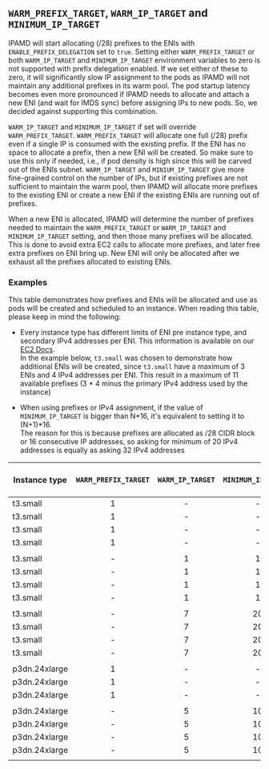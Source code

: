 ## `WARM_PREFIX_TARGET`, `WARM_IP_TARGET` and `MINIMUM_IP_TARGET`

IPAMD will start allocating (/28) prefixes to the ENIs with `ENABLE_PREFIX_DELEGATION` set to `true`. Setting either `WARM_PREFIX_TARGET` or both `WARM_IP_TARGET` and `MINIMUM_IP_TARGET` environment variables to zero is not supported with prefix delegation enabled. If we set either of these to zero, it will significantly slow IP assignment to the pods as IPAMD will not maintain any additional prefixes in its warm pool. The pod startup latency becomes even more pronounced if IPAMD needs to allocate and attach a new ENI (and wait for IMDS sync) before assigning IPs to new pods. So, we decided against supporting this combination.

`WARM_IP_TARGET` and `MINIMUM_IP_TARGET` if set will override `WARM_PREFIX_TARGET`. `WARM_PREFIX_TARGET` will allocate one full (/28) prefix even if a single IP is consumed with the existing prefix. If the ENI has no space to allocate a prefix, then a new ENI will be created. So make sure to use this only if needed, i.e., if pod density is high since this will be carved out of the ENIs subnet. `WARM_IP_TARGET` and `MINIUM_IP_TARGET` give more fine-grained control on the number of IPs, but if existing prefixes are not sufficient to maintain the warm pool, then IPAMD will allocate more prefixes to the existing ENI or create a new ENI if the existing ENIs are running out of prefixes.

When a new ENI is allocated, IPAMD will determine the number of prefixes needed to maintain the `WARM_PREFIX_TARGET` or `WARM_IP_TARGET` and `MINIMUM_IP_TARGET` setting, and then those many prefixes will be allocated. This is done to avoid extra EC2 calls to allocate more prefixes, and later free extra prefixes on ENI bring up. New ENI will only be allocated after we exhaust all the prefixes allocated to existing ENIs.

### Examples

This table demonstrates how prefixes and ENIs will be allocated and use as pods will be created and scheduled to an instance. When reading this table, please keep in mind the following:

* Every instance type has different limits of ENI pre instance type, and secondary IPv4 addresses per ENI. This information is available on our [EC2 Docs](https://docs.aws.amazon.com/AWSEC2/latest/UserGuide/using-eni.html#AvailableIpPerENI).  
In the example below, `t3.small` was chosen to demonstrate how additional ENIs will be created, since `t3.small` have a maximum of 3 ENIs and 4 IPv4 addresses per ENI. This result in a maximum of 11 available prefixes (3 * 4 minus the primary IPv4 address used by the instance)

* When using prefixes or IPv4 assignment, if the value of `MINIMUM_IP_TARGET` is bigger than N*16, it's equivalent to setting it to (N+1)*16.  
The reason for this is because prefixes are allocated as /28 CIDR block or 16 consecutive IP addresses, so asking for minimum of 20 IPv4 addresses is equally as asking 32 IPv4 addresses

| Instance type | `WARM_PREFIX_TARGET` | `WARM_IP_TARGET` | `MINIMUM_IP_TARGET` | Pods | ENIs | Pod per ENIs | Attached Prefixes | Pod per Prefixes | Unused Prefixes | Prefixes per ENI | Unused IPs |
|---------------|:--------------------:|:----------------:|:-------------------:|:----:|:----:|:------------:|:-----------------:|------------------|:---------------:|:----------------:|:----------:|
| t3.small      | 1                    | -                | -                   | 0    | 1    | 0            | 1                 | 0                | 1               | 1                | 16         |
| t3.small      | 1                    | -                | -                   | 5    | 1    | 5            | 2                 | 5                | 1               | 2                | 27         |
| t3.small      | 1                    | -                | -                   | 17   | 1    | 17           | 3                 | 16,1             | 1               | 3                | 31         |
| t3.small      | 1                    | -                | -                   | 58   | 2    | 48,2         | 5                 | 16,16,16,10,0    | 1               | 3,2              | 22         |
|               |                      |                  |                     |      |      |              |                   |                  |                 |                  |            |
| t3.small      | -                    | 1                | 1                   | 0    | 1    | 0            | 1                 | 0                | 1               | 1                | 16         |
| t3.small      | -                    | 1                | 1                   | 5    | 1    | 5            | 3                 | 5                | 0               | 1                | 11         |
| t3.small      | -                    | 1                | 1                   | 17   | 1    | 17           | 2                 | 16,1             | 0               | 2                | 15         |
| t3.small      | -                    | 1                | 1                   | 58   | 2    | 48,10        | 4                 | 16,16,16,10      | 0               | 3,1              | 6          |
|               |                      |                  |                     |      |      |              |                   |                  |                 |                  |            |
| t3.small      | -                    | 7                | 20                  | 0    | 1    | 0            | 1                 | 0,0              | 1               | 2                | 16         |
| t3.small      | -                    | 7                | 20                  | 5    | 1    | 5            | 2                 | 5,0              | 1               | 2                | 27         |
| t3.small      | -                    | 7                | 20                  | 17   | 1    | 17           | 2                 | 16,1             | 0               | 2                | 15         |
| t3.small      | -                    | 7                | 20                  | 58   | 2    | 48,10        | 5                 | 16,16,16,10,0    | 1               | 3,2              | 22         |
|               |                      |                  |                     |      |      |              |                   |                  |                 |                  |            |
| p3dn.24xlarge | 1                    | -                | -                   | 0    | 1    | 0            | 1                 |                  | 1               | 1                | 16         |
| p3dn.24xlarge | 1                    | -                | -                   | 3    | 2    | 3,0          | 2                 |                  | 1               | 2,0              | 29         |
| p3dn.24xlarge | 1                    | -                | -                   | 95   | 3    | 95,0,0       | 7                 |                  | 1               | 7,0,0            | 17         |
|               |                      |                  |                     |      |      |              |                   |                  |                 |                  |            |
| p3dn.24xlarge | -                    | 5                | 10                  | 0    | 1    | 0            | 1                 |                  | 1               | 1                | 16         |
| p3dn.24xlarge | -                    | 5                | 10                  | 7    | 1    | 7            | 1                 |                  | 0               | 1                | 9          |
| p3dn.24xlarge | -                    | 5                | 10                  | 15   | 1    | 15           | 2                 |                  | 1               | 2                | 17         |
| p3dn.24xlarge | -                    | 5                | 10                  | 45   | 2    | 45,0         | 4                 |                  | 1               | 4,0              | 19         |
|               |                      |                  |                     |      |      |              |                   |                  |                 |                  |            |
